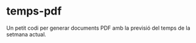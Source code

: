 # temps-pdf
Un petit codi per generar documents PDF amb la previsió del temps de la setmana actual.
